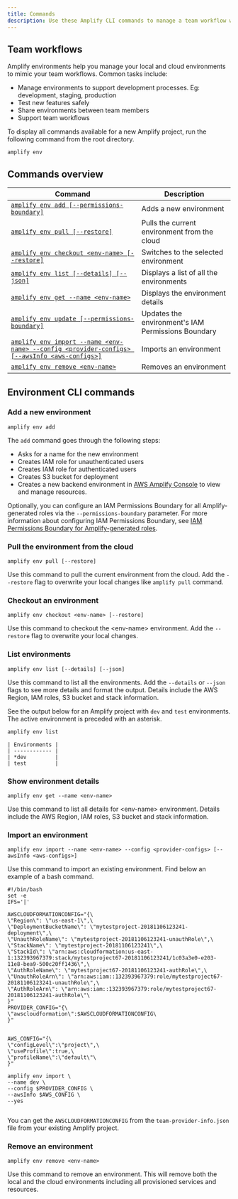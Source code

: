 ```yaml
---
title: Commands
description: Use these Amplify CLI commands to manage a team workflow with multiple environments.
---
```

 
## Team workflows
 
Amplify environments help you manage your local and cloud environments to mimic your team workflows. Common tasks include:
- Manage environments to support development processes. Eg: development, staging, production
- Test new features safely
- Share environments between team members
- Support team workflows
 
To display all commands available for a new Amplify project, run the following command from the root directory.
```
amplify env
```
 
## Commands overview
 
| Command  | Description  |
|---|---|
| [`amplify env add [--permissions-boundary]`](#add-a-new-environment) | Adds a new environment |
| [`amplify env pull [--restore]`](#pull-the-environment-from-the-cloud) | Pulls the current environment from the cloud |
| [`amplify env checkout <env-name> [--restore]`](#checkout-an-environment) | Switches to the selected environment |
| [`amplify env list [--details] [--json]`](#list-environments) | Displays a list of all the environments |
| [`amplify env get --name <env-name>`](#show-environment-details) | Displays the environment details |
| [`amplify env update [--permissions-boundary]`](~/cli/usage/permissions-boundary.md) | Updates the environment's IAM Permissions Boundary |
| [`amplify env import --name <env-name> --config <provider-configs> [--awsInfo <aws-configs>]`](#import-an-environment) | Imports an environment |
| [`amplify env remove <env-name>`](#remove-an-environment) | Removes an environment |
 
## Environment CLI commands
 
### Add a new environment
```
amplify env add
```
The `add` command goes through the following steps:
- Asks for a name for the new environment
- Creates IAM role for unauthenticated users
- Creates IAM role for authenticated users
- Creates S3 bucket for deployment
- Creates a new backend environment in [AWS Amplify Console](https://console.aws.amazon.com/amplify) to view and manage resources.

Optionally, you can configure an IAM Permissions Boundary for all Amplify-generated roles via the `--permissions-boundary` parameter. For more information about configuring IAM Permissions Boundary, see [IAM Permissions Boundary for Amplify-generated roles](~/cli/usage/permissions-boundary.md).
 
### Pull the environment from the cloud
```
amplify env pull [--restore]
```
Use this command to pull the current environment from the cloud. Add the `--restore` flag to overwrite your local changes like `amplify pull` command.
 
### Checkout an environment
```
amplify env checkout <env-name> [--restore]
```
Use this command to checkout the \<env-name\> environment. Add the `--restore` flag to overwrite your local changes.
 
### List environments
```
amplify env list [--details] [--json]
```
Use this command to list all the environments. Add the `--details` or `--json` flags to see more details and format the output. Details include the AWS Region, IAM roles, S3 bucket and stack information.
 
See the output below for an Amplify project with `dev` and `test` environments. The active environment is preceded with an asterisk.
 
```bash
amplify env list
```
 
```console
| Environments |
| ------------ |
| *dev         |
| test         |
```
 
### Show environment details
```
amplify env get --name <env-name>
```
Use this command to list all details for \<env-name\> environment. Details include the AWS Region, IAM roles, S3 bucket and stack information.
 
### Import an environment
```
amplify env import --name <env-name> --config <provider-configs> [--awsInfo <aws-configs>]
```
Use this command to import an existing environment. Find below an example of a bash command.
 
```
#!/bin/bash
set -e
IFS='|'
 
AWSCLOUDFORMATIONCONFIG="{\
\"Region\": \"us-east-1\",\
\"DeploymentBucketName\": \"mytestproject-20181106123241-deployment\",\
\"UnauthRoleName\": \"mytestproject-20181106123241-unauthRole\",\
\"StackName\": \"mytestproject-20181106123241\",\
\"StackId\": \"arn:aws:cloudformation:us-east-1:132393967379:stack/mytestproject67-20181106123241/1c03a3e0-e203-11e8-bea9-500c20ff1436\",\
\"AuthRoleName\": \"mytestproject67-20181106123241-authRole\",\
\"UnauthRoleArn\": \"arn:aws:iam::132393967379:role/mytestproject67-20181106123241-unauthRole\",\
\"AuthRoleArn\": \"arn:aws:iam::132393967379:role/mytestproject67-20181106123241-authRole\"\
}"
PROVIDER_CONFIG="{\
\"awscloudformation\":$AWSCLOUDFORMATIONCONFIG\
}"
 
 
AWS_CONFIG="{\
\"configLevel\":\"project\",\
\"useProfile\":true,\
\"profileName\":\"default\"\
}"
 
amplify env import \
--name dev \
--config $PROVIDER_CONFIG \
--awsInfo $AWS_CONFIG \
--yes
 
```
 
You can get the `AWSCLOUDFORMATIONCONFIG` from the `team-provider-info.json` file from your existing Amplify project.
 
### Remove an environment
```
amplify env remove <env-name>
```
Use this command to remove an environment. This will remove both the local and the cloud environments including all provisioned services and resources.
